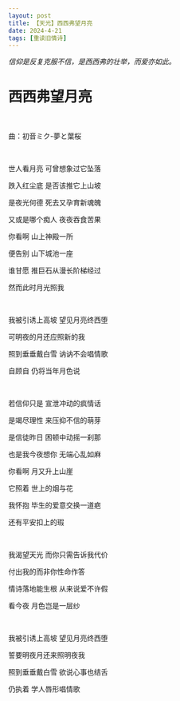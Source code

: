 ```yaml
---
layout: post
title: 【天光】西西弗望月亮
date: 2024-4-21
tags: [重读旧情诗]
---
```


*信仰是反复克服不信，是西西弗的壮举，而爱亦如此。*

# 西西弗望月亮

<br>

曲：初音ミク-夢と葉桜

<br>

世人看月亮 可曾想象过它坠落

跌入红尘底 是否该推它上山坡

是夜光何德 死去又孕育新魂魄

又或是哪个痴人 夜夜吞食苦果

你看啊 山上神殿一所

便告别 山下城池一座

谁甘愿 推巨石从漫长阶梯经过

然而此时月光照我

<br>

我被引诱上高坡 望见月亮终西堕

可明夜的月还应照新的我

照到垂垂戴白雪 讷讷不会唱情歌

自顾自 仍将当年月色说

<br>

若信仰只是 宣泄冲动的疯情话

是竭尽理性 来压抑不信的萌芽

是信徒昨日 困顿中动摇一刹那

也是我今夜想你 无端心乱如麻

你看啊 月又升上山崖

它照着 世上的烟与花

我怀抱 毕生的爱意交换一道疤

还有平安扣上的瑕

<br>

我渴望天光 而你只需告诉我代价

付出我的而非你性命作答

情诗落地能生根 从来说爱不许假

看今夜 月色岂是一层纱

<br>

我被引诱上高坡 望见月亮终西堕

誓要明夜月还来照明夜我

照到垂垂戴白雪 欲说心事也结舌

仍执着 学人唇形唱情歌

<br>
<br>